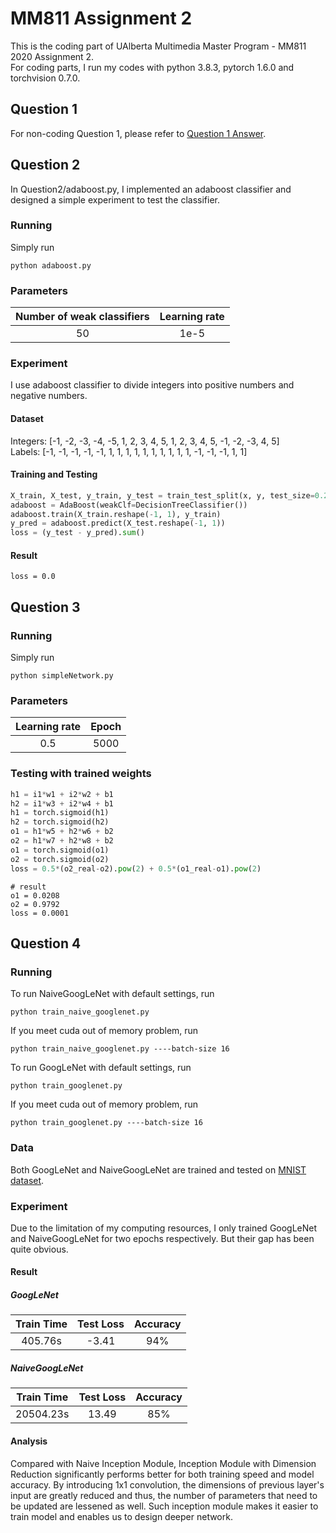 # MM811 Assignment 2

This is the coding part of UAlberta Multimedia Master Program - MM811 2020 Assignment 2.
<br>
For coding parts, I run my codes with python 3.8.3, pytorch 1.6.0 and torchvision 0.7.0.

## Question 1
For non-coding Question 1, please refer to [Question 1 Answer](https://drive.google.com/file/d/1xqGSHx7e2MgVkuqyMApFCYkTSvht9JmP/view?usp=sharing).

## Question 2
In Question2/adaboost.py, I implemented an adaboost classifier and designed a simple experiment to test the classifier.
### Running
Simply run 
```
python adaboost.py
```
### Parameters
| Number of weak classifiers | Learning rate |
| :-: | :-: |
| 50 | 1e-5 |
### Experiment
I use adaboost classifier to divide integers into positive numbers and negative numbers.
#### Dataset
Integers: [-1, -2, -3, -4, -5, 1, 2, 3, 4, 5, 1, 2, 3, 4, 5, -1, -2, -3, 4, 5]<br>
Labels: [-1, -1, -1, -1, -1, 1, 1, 1, 1, 1, 1, 1, 1, 1, 1, -1, -1, -1, 1, 1]<br>

#### Training and Testing
```python
X_train, X_test, y_train, y_test = train_test_split(x, y, test_size=0.2)
adaboost = AdaBoost(weakClf=DecisionTreeClassifier())
adaboost.train(X_train.reshape(-1, 1), y_train)
y_pred = adaboost.predict(X_test.reshape(-1, 1))
loss = (y_test - y_pred).sum()
```
#### Result
```
loss = 0.0
```
## Question 3
### Running
Simply run 
```
python simpleNetwork.py
```
### Parameters
| Learning rate | Epoch |
| :-: | :-: |
| 0.5 | 5000 |
### Testing with trained weights
```python
h1 = i1*w1 + i2*w2 + b1
h2 = i1*w3 + i2*w4 + b1
h1 = torch.sigmoid(h1)
h2 = torch.sigmoid(h2)
o1 = h1*w5 + h2*w6 + b2
o2 = h1*w7 + h2*w8 + b2
o1 = torch.sigmoid(o1)
o2 = torch.sigmoid(o2)
loss = 0.5*(o2_real-o2).pow(2) + 0.5*(o1_real-o1).pow(2)
```
```
# result
o1 = 0.0208
o2 = 0.9792
loss = 0.0001
```
## Question 4
### Running
To run NaiveGoogLeNet with default settings, run
```
python train_naive_googlenet.py
```
If you meet cuda out of memory problem, run
```
python train_naive_googlenet.py ----batch-size 16
```
To run GoogLeNet with default settings, run
```
python train_googlenet.py
```
If you meet cuda out of memory problem, run
```
python train_googlenet.py ----batch-size 16
```
### Data
Both GoogLeNet and NaiveGoogLeNet are trained and tested on [MNIST dataset](http://yann.lecun.com/exdb/mnist/).

### Experiment
Due to the limitation of my computing resources, I only trained GoogLeNet and NaiveGoogLeNet for two epochs respectively. But their gap has been quite obvious.

#### Result
##### GoogLeNet
| Train Time | Test Loss | Accuracy |
| :-: | :-: | :-: |
| 405.76s |-3.41 | 94% |
##### NaiveGoogLeNet
| Train Time | Test Loss | Accuracy |
| :-: | :-: | :-: |
| 20504.23s |13.49 | 85% |

#### Analysis
Compared with Naive Inception Module, Inception Module with Dimension Reduction significantly performs better for both training speed and model accuracy. By introducing 1x1 convolution, the dimensions of previous layer's input are greatly reduced and thus, the number of parameters that need to be updated are lessened as well. Such inception module makes it easier to train model and enables us to design deeper network.
